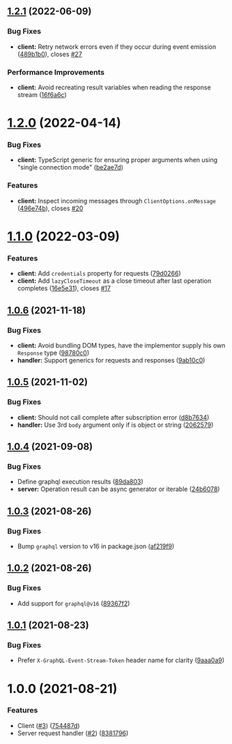 ## [1.2.1](https://github.com/enisdenjo/graphql-sse/compare/v1.2.0...v1.2.1) (2022-06-09)


### Bug Fixes

* **client:** Retry network errors even if they occur during event emission ([489b1b0](https://github.com/enisdenjo/graphql-sse/commit/489b1b01d89881724ab8bf4dee3d1e395089101d)), closes [#27](https://github.com/enisdenjo/graphql-sse/issues/27)


### Performance Improvements

* **client:** Avoid recreating result variables when reading the response stream ([16f6a6c](https://github.com/enisdenjo/graphql-sse/commit/16f6a6c5ec77f63d19afda1c847e965a12513fc7))

# [1.2.0](https://github.com/enisdenjo/graphql-sse/compare/v1.1.0...v1.2.0) (2022-04-14)


### Bug Fixes

* **client:** TypeScript generic for ensuring proper arguments when using "single connection mode" ([be2ae7d](https://github.com/enisdenjo/graphql-sse/commit/be2ae7daa789e7c430b147b15c67551311de11b9))


### Features

* **client:** Inspect incoming messages through `ClientOptions.onMessage` ([496e74b](https://github.com/enisdenjo/graphql-sse/commit/496e74b0a0b5b3382253f7ffb7edd2b5a2da05d1)), closes [#20](https://github.com/enisdenjo/graphql-sse/issues/20)

# [1.1.0](https://github.com/enisdenjo/graphql-sse/compare/v1.0.6...v1.1.0) (2022-03-09)


### Features

* **client:** Add `credentials` property for requests ([79d0266](https://github.com/enisdenjo/graphql-sse/commit/79d0266d81e2ec78df917c1e068d04db768b9315))
* **client:** Add `lazyCloseTimeout` as a close timeout after last operation completes ([16e5e31](https://github.com/enisdenjo/graphql-sse/commit/16e5e3151439a64abe1134c3367c629a66daf989)), closes [#17](https://github.com/enisdenjo/graphql-sse/issues/17)

## [1.0.6](https://github.com/enisdenjo/graphql-sse/compare/v1.0.5...v1.0.6) (2021-11-18)


### Bug Fixes

* **client:** Avoid bundling DOM types, have the implementor supply his own `Response` type ([98780c0](https://github.com/enisdenjo/graphql-sse/commit/98780c08843e4fdd119726ebab2a8eb3edbdee68))
* **handler:** Support generics for requests and responses ([9ab10c0](https://github.com/enisdenjo/graphql-sse/commit/9ab10c0ca1db5e58b8b5da514852f917e0c9366b))

## [1.0.5](https://github.com/enisdenjo/graphql-sse/compare/v1.0.4...v1.0.5) (2021-11-02)


### Bug Fixes

* **client:** Should not call complete after subscription error ([d8b7634](https://github.com/enisdenjo/graphql-sse/commit/d8b76346832101fa293e55b621ce753f7e1d59e1))
* **handler:** Use 3rd `body` argument only if is object or string ([2062579](https://github.com/enisdenjo/graphql-sse/commit/20625792644590b5e2c03af7e7615b5aca4a31d1))

## [1.0.4](https://github.com/enisdenjo/graphql-sse/compare/v1.0.3...v1.0.4) (2021-09-08)


### Bug Fixes

* Define graphql execution results ([89da803](https://github.com/enisdenjo/graphql-sse/commit/89da8038f983719b5cda3635652157e39ed0ee4d))
* **server:** Operation result can be async generator or iterable ([24b6078](https://github.com/enisdenjo/graphql-sse/commit/24b60780ed21c6d119677049a25189af32759a5a))

## [1.0.3](https://github.com/enisdenjo/graphql-sse/compare/v1.0.2...v1.0.3) (2021-08-26)


### Bug Fixes

* Bump `graphql` version to v16 in package.json ([af219f9](https://github.com/enisdenjo/graphql-sse/commit/af219f90ffcdb7019fe1e086d92a01bd98905869))

## [1.0.2](https://github.com/enisdenjo/graphql-sse/compare/v1.0.1...v1.0.2) (2021-08-26)


### Bug Fixes

* Add support for `graphql@v16` ([89367f2](https://github.com/enisdenjo/graphql-sse/commit/89367f23a3f41f0e802cfbf70aa3d24dfa21e302))

## [1.0.1](https://github.com/enisdenjo/graphql-sse/compare/v1.0.0...v1.0.1) (2021-08-23)


### Bug Fixes

* Prefer `X-GraphQL-Event-Stream-Token` header name for clarity ([9aaa0a9](https://github.com/enisdenjo/graphql-sse/commit/9aaa0a92fefd26df8e93fc3ec709113a03677350))

# 1.0.0 (2021-08-21)


### Features

* Client ([#3](https://github.com/enisdenjo/graphql-sse/issues/3)) ([754487d](https://github.com/enisdenjo/graphql-sse/commit/754487dbc83b352ab1d86fdc1a5953df0a9c3f22))
* Server request handler ([#2](https://github.com/enisdenjo/graphql-sse/issues/2)) ([8381796](https://github.com/enisdenjo/graphql-sse/commit/838179673ad38e077e59b7738524652e4602633e))

